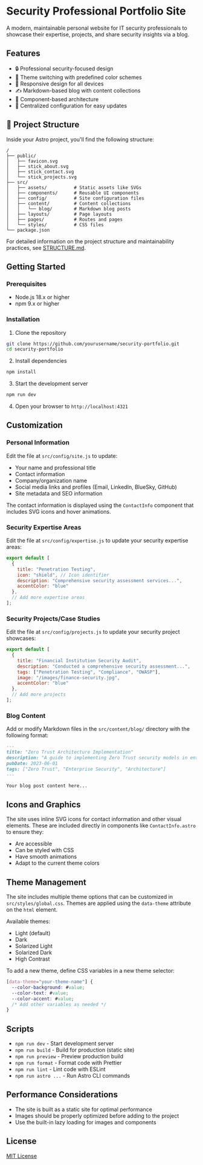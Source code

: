 # Security Professional Portfolio Site

A modern, maintainable personal website for IT security professionals to showcase their expertise, projects, and share security insights via a blog.

## Features

- 🔒 Professional security-focused design
- 🎨 Theme switching with predefined color schemes  
- 📱 Responsive design for all devices
- ✍️ Markdown-based blog with content collections
- 🧩 Component-based architecture
- 🔄 Centralized configuration for easy updates

## 🚀 Project Structure

Inside your Astro project, you'll find the following structure:

```text
/
├── public/
│   ├── favicon.svg
│   ├── stick_about.svg
│   ├── stick_contact.svg
│   └── stick_projects.svg
├── src/
│   ├── assets/          # Static assets like SVGs
│   ├── components/      # Reusable UI components
│   ├── config/          # Site configuration files
│   ├── content/         # Content collections
│   │   └── blog/        # Markdown blog posts
│   ├── layouts/         # Page layouts
│   ├── pages/           # Routes and pages
│   └── styles/          # CSS files
└── package.json
```

For detailed information on the project structure and maintainability practices, see [STRUCTURE.md](./STRUCTURE.md).

## Getting Started

### Prerequisites

- Node.js 18.x or higher
- npm 9.x or higher

### Installation

1. Clone the repository
```bash
git clone https://github.com/yourusername/security-portfolio.git
cd security-portfolio
```

2. Install dependencies
```bash
npm install
```

3. Start the development server
```bash
npm run dev
```

4. Open your browser to `http://localhost:4321`

## Customization

### Personal Information

Edit the file at `src/config/site.js` to update:

- Your name and professional title
- Contact information
- Company/organization name
- Social media links and profiles (Email, LinkedIn, BlueSky, GitHub)
- Site metadata and SEO information

The contact information is displayed using the `ContactInfo` component that includes SVG icons and hover animations.

### Security Expertise Areas

Edit the file at `src/config/expertise.js` to update your security expertise areas:

```javascript
export default [
  {
    title: "Penetration Testing",
    icon: "shield", // Icon identifier
    description: "Comprehensive security assessment services...",
    accentColor: "blue" 
  },
  // Add more expertise areas
];
```

### Security Projects/Case Studies

Edit the file at `src/config/projects.js` to update your security project showcases:

```javascript
export default [
  {
    title: "Financial Institution Security Audit",
    description: "Conducted a comprehensive security assessment...",
    tags: ["Penetration Testing", "Compliance", "OWASP"],
    image: "/images/finance-security.jpg",
    accentColor: "blue"
  },
  // Add more projects
];
```

### Blog Content

Add or modify Markdown files in the `src/content/blog/` directory with the following format:

```markdown
---
title: "Zero Trust Architecture Implementation"
description: "A guide to implementing Zero Trust security models in enterprise environments"
pubDate: 2023-06-01
tags: ["Zero Trust", "Enterprise Security", "Architecture"]
---

Your blog post content here...
```

## Icons and Graphics

The site uses inline SVG icons for contact information and other visual elements. These are included directly in components like `ContactInfo.astro` to ensure they:
- Are accessible
- Can be styled with CSS
- Have smooth animations
- Adapt to the current theme colors

## Theme Management

The site includes multiple theme options that can be customized in `src/styles/global.css`. Themes are applied using the `data-theme` attribute on the `html` element.

Available themes:
- Light (default)
- Dark
- Solarized Light
- Solarized Dark
- High Contrast

To add a new theme, define CSS variables in a new theme selector:

```css
[data-theme="your-theme-name"] {
  --color-background: #value;
  --color-text: #value;
  --color-accent: #value;
  /* Add other variables as needed */
}
```

## Scripts

- `npm run dev` - Start development server
- `npm run build` - Build for production (static site)
- `npm run preview` - Preview production build
- `npm run format` - Format code with Prettier
- `npm run lint` - Lint code with ESLint
- `npm run astro ...` - Run Astro CLI commands

## Performance Considerations

- The site is built as a static site for optimal performance
- Images should be properly optimized before adding to the project
- Use the built-in lazy loading for images and components

## License

[MIT License](./LICENSE)
